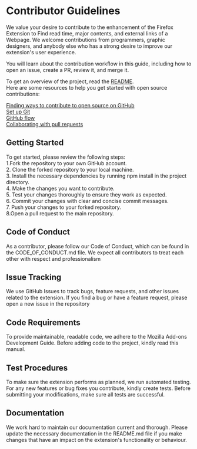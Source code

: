 # Contributor Guidelines

We value your desire to contribute to the enhancement of the Firefox
Extension to Find read time, major contents, and external links of a
Webpage. We welcome contributions from programmers, graphic designers,
and anybody else who has a strong desire to improve our extension's user
experience.

You will learn about the contribution workflow in this guide, including
how to open an issue, create a PR, review it, and merge it.

To get an overview of the project, read the [README](https://github.com/AadeshPS/WebScope/blob/main/README.md).  
Here are some
resources to help you get started with open source contributions:  

[Finding ways to contribute to open source on GitHub ](https://docs.github.com/en/get-started/exploring-projects-on-github/finding-ways-to-contribute-to-open-source-on-github)   
[Set up Git](https://docs.github.com/en/get-started/quickstart/set-up-git)  
[GitHub flow](https://docs.github.com/en/get-started/quickstart/github-flow)   
[Collaborating with pull requests](https://docs.github.com/en/pull-requests/collaborating-with-pull-requests)  

## Getting Started  
To get started, please review the following steps:  
1.Fork the repository to your own GitHub account.  
2. Clone the forked
repository to your local machine.  
3. Install the necessary dependencies
by running npm install in the project directory.  
4. Make the changes you
want to contribute.  
5. Test your changes thoroughly to ensure they work
as expected.  
6. Commit your changes with clear and concise commit
messages.  
7. Push your changes to your forked repository.  
8.Open a pull request to the main repository.  
## Code of Conduct   
As a contributor, please
follow our Code of Conduct, which can be found in the CODE_OF_CONDUCT.md
file. We expect all contributors to treat each other with respect and
professionalism  
## Issue Tracking   
We use GitHub Issues to track bugs,
feature requests, and other issues related to the extension. If you find
a bug or have a feature request, please open a new issue in the
repository  
## Code Requirements  
To provide maintainable, readable code, we
adhere to the Mozilla Add-ons Development Guide. Before adding code to
the project, kindly read this manual.

## Test Procedures  
To make sure the extension performs as planned, we run
automated testing. For any new features or bug fixes you contribute,
kindly create tests. Before submitting your modifications, make sure all
tests are successful.  
## Documentation  
We work hard to maintain
our documentation current and thorough. Please update the necessary
documentation in the README.md file if you make changes that have an
impact on the extension's functionality or behaviour.
